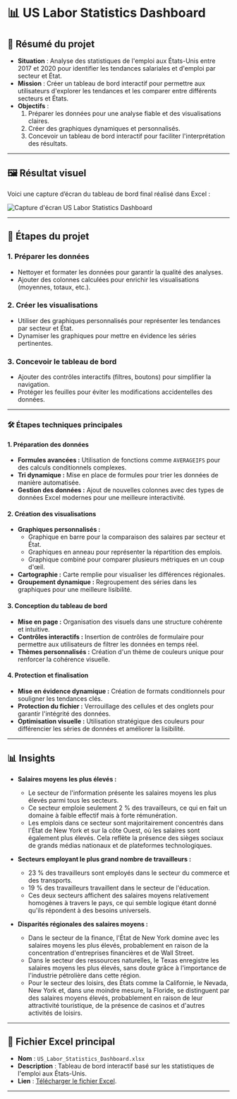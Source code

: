# 📊 US Labor Statistics Dashboard

## 📝 Résumé du projet
- **Situation** : Analyse des statistiques de l'emploi aux États-Unis entre 2017 et 2020 pour identifier les tendances salariales et d'emploi par secteur et État.
- **Mission** : Créer un tableau de bord interactif pour permettre aux utilisateurs d'explorer les tendances et les comparer entre différents secteurs et États.
- **Objectifs** :
  1. Préparer les données pour une analyse fiable et des visualisations claires.
  2. Créer des graphiques dynamiques et personnalisés.
  3. Concevoir un tableau de bord interactif pour faciliter l'interprétation des résultats.

---

## 🖼 Résultat visuel
Voici une capture d’écran du tableau de bord final réalisé dans Excel :

![Capture d'écran US Labor Statistics Dashboard](https://github.com/Arnaudl44/Excel-Projects/blob/main/US%20Labor%20Statistics%20Dashboard/images/Capture%20d'%C3%A9cran_US_%20Labor_%20Statistics_Dashboard.png?raw=true)

---

## 📂 Étapes du projet

### 1. Préparer les données 
- Nettoyer et formater les données pour garantir la qualité des analyses.
- Ajouter des colonnes calculées pour enrichir les visualisations (moyennes, totaux, etc.).

### 2. Créer les visualisations
- Utiliser des graphiques personnalisés pour représenter les tendances par secteur et État.
- Dynamiser les graphiques pour mettre en évidence les séries pertinentes.

### 3. Concevoir le tableau de bord
- Ajouter des contrôles interactifs (filtres, boutons) pour simplifier la navigation.
- Protéger les feuilles pour éviter les modifications accidentelles des données.

---
### 🛠️ **Étapes techniques principales**

#### 1. **Préparation des données**
- **Formules avancées :** Utilisation de fonctions comme `AVERAGEIFS` pour des calculs conditionnels complexes.
- **Tri dynamique :** Mise en place de formules pour trier les données de manière automatisée.
- **Gestion des données :** Ajout de nouvelles colonnes avec des types de données Excel modernes pour une meilleure interactivité.

#### 2. **Création des visualisations**
- **Graphiques personnalisés :**
  - Graphique en barre pour la comparaison des salaires par secteur et État.
  - Graphiques en anneau pour représenter la répartition des emplois.
  - Graphique combiné pour comparer plusieurs métriques en un coup d'œil.
- **Cartographie :** Carte remplie pour visualiser les différences régionales.
- **Groupement dynamique :** Regroupement des séries dans les graphiques pour une meilleure lisibilité.

#### 3. **Conception du tableau de bord**
- **Mise en page :** Organisation des visuels dans une structure cohérente et intuitive.
- **Contrôles interactifs :** Insertion de contrôles de formulaire pour permettre aux utilisateurs de filtrer les données en temps réel.
- **Thèmes personnalisés :** Création d'un thème de couleurs unique pour renforcer la cohérence visuelle.

#### 4. **Protection et finalisation**
- **Mise en évidence dynamique :** Création de formats conditionnels pour souligner les tendances clés.
- **Protection du fichier :** Verrouillage des cellules et des onglets pour garantir l'intégrité des données.
- **Optimisation visuelle :** Utilisation stratégique des couleurs pour différencier les séries de données et améliorer la lisibilité.

---
## 📊 Insights

- **Salaires moyens les plus élevés :**
  - Le secteur de l'information présente les salaires moyens les plus élevés parmi tous les secteurs.
  - Ce secteur emploie seulement 2 % des travailleurs, ce qui en fait un domaine à faible effectif mais à forte rémunération.
  - Les emplois dans ce secteur sont majoritairement concentrés dans l'État de New York et sur la côte Ouest, où les salaires sont également plus élevés. Cela reflète la présence des sièges sociaux de grands médias nationaux et de plateformes technologiques.

- **Secteurs employant le plus grand nombre de travailleurs :**
  - 23 % des travailleurs sont employés dans le secteur du commerce et des transports.
  - 19 % des travailleurs travaillent dans le secteur de l'éducation.
  - Ces deux secteurs affichent des salaires moyens relativement homogènes à travers le pays, ce qui semble logique étant donné qu'ils répondent à des besoins universels.

- **Disparités régionales des salaires moyens :**
  - Dans le secteur de la finance, l'État de New York domine avec les salaires moyens les plus élevés, probablement en raison de la concentration d'entreprises financières et de Wall Street.
  - Dans le secteur des ressources naturelles, le Texas enregistre les salaires moyens les plus élevés, sans doute grâce à l'importance de l'industrie pétrolière dans cette région.
  - Pour le secteur des loisirs, des États comme la Californie, le Nevada, New York et, dans une moindre mesure, la Floride, se distinguent par des salaires moyens élevés, probablement en raison de leur attractivité touristique, de la présence de casinos et d'autres activités de loisirs.

---
## 📄 Fichier Excel principal
- **Nom** : `US_Labor_Statistics_Dashboard.xlsx`
- **Description** : Tableau de bord interactif basé sur les statistiques de l'emploi aux États-Unis.
- **Lien** : [Télécharger le fichier Excel](https://github.com/Arnaudl44/Excel-Projects/blob/main/US%20Labor%20Statistics%20Dashboard/files/US_Labor_Statistics_Dashboard.xlsx).

---
